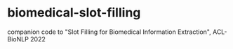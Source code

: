 # biomedical-slot-filling
companion code to "Slot Filling for Biomedical Information Extraction", ACL-BioNLP 2022
